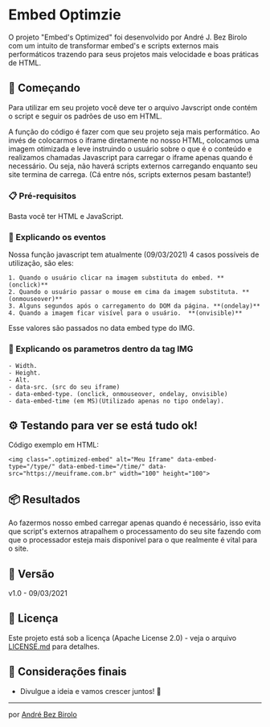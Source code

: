 # Embed Optimzie

O projeto "Embed's Optimized" foi desenvolvido por André J. Bez Birolo com um intuito de transformar embed's e scripts externos mais performáticos trazendo para seus projetos mais velocidade e boas práticas de HTML.


## 🚀 Começando

Para utilizar em seu projeto você deve ter o arquivo Javscript onde contém o script e seguir os padrões de uso em HTML.

A função do código é fazer com que seu projeto seja mais performático. Ao invés de colocarmos o iframe diretamente no nosso HTML, colocamos uma imagem otimizada e leve instruindo o usuário sobre o que é o conteúdo e realizamos chamadas Javascript para carregar o iframe apenas quando é necessário. Ou seja, não haverá scripts externos carregando enquanto seu site termina de carrega. (Cá entre nós, scripts externos pesam bastante!)


### 📋 Pré-requisitos

Basta você ter HTML e JavaScript.


### 🔧 Explicando os eventos 

Nossa função javascript tem atualmente (09/03/2021) 4 casos possíveis de utilização, são eles:

```
1. Quando o usuário clicar na imagem substituta do embed. **(onclick)**
2. Quando o usuário passar o mouse em cima da imagem substituta. **(onmouseover)**
3. Alguns segundos após o carregamento do DOM da página. **(ondelay)**
4. Quando a imagem ficar visível para o usuário.  **(onvisible)**
```
Esse valores são passados no data embed type do IMG.

### 🔧 Explicando os parametros dentro da tag IMG

```
- Width.
- Height.
- Alt.
- data-src. (src do seu iframe)
- data-embed-type. (onclick, onmouseover, ondelay, onvisible)
- data-embed-time (em MS)(Utilizado apenas no tipo ondelay).
```

## ⚙️ Testando para ver se está tudo ok!

Código exemplo em HTML:
```
<img class=".optimized-embed" alt="Meu Iframe" data-embed-type="/type/" data-embed-time="/time/" data-src="https://meuiframe.com.br" width="100" height="100">
```


## 📦 Resultados

Ao fazermos nosso embed carregar apenas quando é necessário, isso evita que script's externos atrapalhem o processamento do seu site fazendo com que o processador esteja mais disponivel para o que realmente é vital para o site. 


## 📌 Versão

v1.0 - 09/03/2021

## 📄 Licença

Este projeto está sob a licença (Apache License 2.0) - veja o arquivo [LICENSE.md](https://github.com/AndreBezBirolo/embed-optimize-open-source/blob/main/LICENSE) para detalhes.

## 🎁 Considerações finais

* Divulgue a ideia e vamos crescer juntos! 📢

---
por [André Bez Birolo](https://gist.github.com/AndreBezBirolo) 
